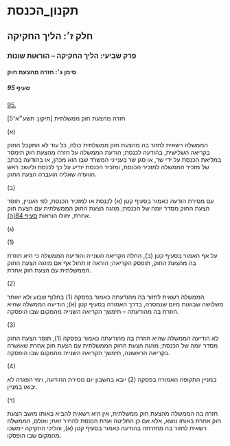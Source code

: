 # תקנון_הכנסת

## חלק ז׳: הליך החקיקה

### פרק שביעי: הליך החקיקה – הוראות שונות

#### סימן ג׳: חזרה מהצעת חוק

##### סעיף 95

[95.](https://he.wikisource.org/wiki/%D7%AA%D7%A7%D7%A0%D7%95%D7%9F_%D7%94%D7%9B%D7%A0%D7%A1%D7%AA#%D7%A1%D7%A2%D7%99%D7%A3_95)

חזרה מהצעת חוק ממשלתית [תיקון: תשע״א־5]

(א)

הממשלה רשאית לחזור בה מהצעת חוק ממשלתית כולה, כל עוד לא התקבל החוק בקריאה השלישית, בהודעה לכנסת; הודעת הממשלה על חזרה מהצעת חוק תימסר במליאת הכנסת על ידי שר, או סגן שר בענייני המשרד שבו הוא מכהן, או בהודעה בכתב של מזכיר הממשלה למזכיר הכנסת, ומזכיר הכנסת יודיע על כך לכנסת וליושב ראש הוועדה שאליה הועברה הצעת החוק.

(ב)

עם מסירת הודעה כאמור בסעיף קטן (א) לכנסת או למזכיר הכנסת, לפי העניין, תוסר הצעת החוק מסדר יומה של הכנסת; מוזגה הצעת החוק הממשלתית עם הצעת חוק אחרת, יחולו הוראות [סעיף 84(ה)](https://he.wikisource.org/wiki/%D7%AA%D7%A7%D7%A0%D7%95%D7%9F_%D7%94%D7%9B%D7%A0%D7%A1%D7%AA#%D7%A1%D7%A2%D7%99%D7%A3_84).

(ג)

(1)

על אף האמור בסעיף קטן (ב), החלה הקריאה השנייה והודיעה הממשלה כי היא חוזרת בה מהצעת החוק, תופסק הקריאה; הוראה זו תחול אף אם מוזגה הצעת החוק הממשלתית עם הצעת חוק אחרת.

(2)

הממשלה רשאית לחזור בה מהודעתה כאמור בפסקה (1) בחלוף שבוע ולא יאוחר משלושה שבועות מיום שנמסרה, בדרך האמורה בסעיף קטן (א); הודיעה הממשלה שהיא חוזרת בה מהודעתה – תימשך הקריאה השנייה מהמקום שבו הופסקה.

(3)

לא הודיעה הממשלה שהיא חוזרת בה מהודעתה כאמור בפסקה (1), תוסר הצעת החוק מסדר יומה של הכנסת; מוזגה הצעת החוק הממשלתית עם הצעת חוק אחרת שאושרה בקריאה הראשונה, תימשך הקריאה השנייה מהמקום שבו הופסקה.

(4)

במניין התקופה האמורה בפסקה (2) יובא בחשבון יום מסירת ההודעה, וימי הפגרה לא יבואו במניין.

(ד)

חזרה בה הממשלה מהצעת חוק ממשלתית, אין היא רשאית להביא באותו מושב הצעת חוק אחרת באותו נושא, אלא אם כן החליטה ועדת הכנסת להתיר זאת; ואולם, הממשלה רשאית לחזור בה מחזרתה בהודעה כאמור בסעיף קטן (א), והליכי החקיקה יימשכו מהמקום שבו הופסקו.